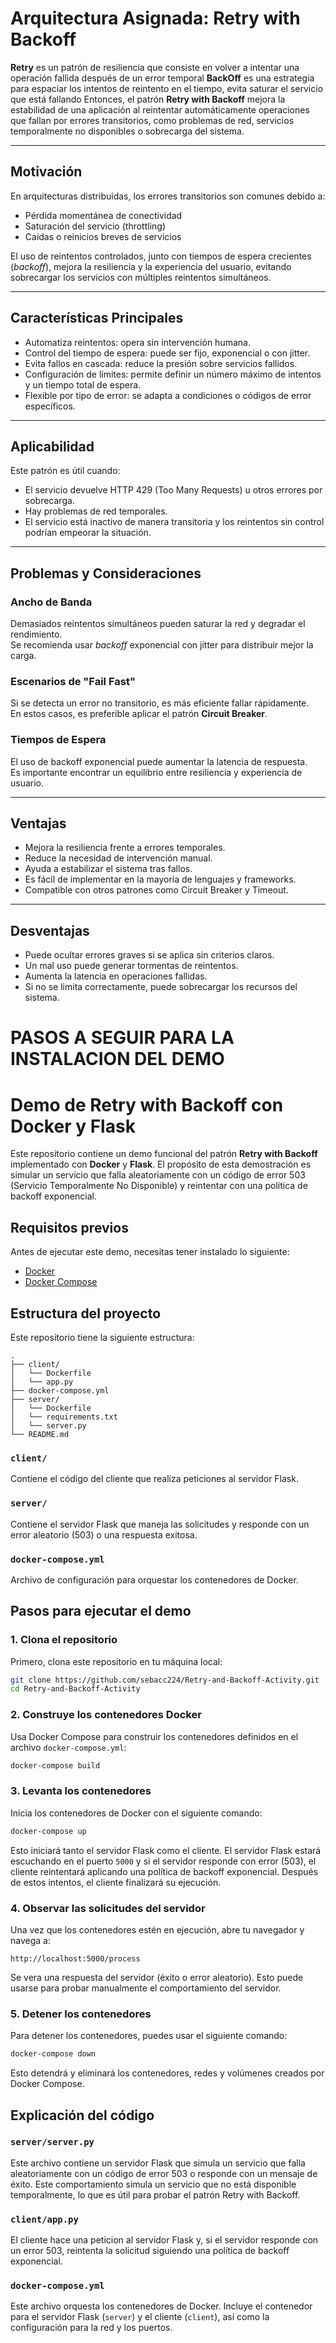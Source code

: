 # Arquitectura Asignada: Retry with Backoff

**Retry** es un patrón de resiliencia que consiste en volver a intentar una operación fallida después de un error temporal **BackOff**
es una estrategia para espaciar los intentos de reintento en el tiempo, evita saturar el servicio que está fallando Entonces, el patrón **Retry with Backoff** mejora la estabilidad de una aplicación al reintentar automáticamente operaciones que fallan por errores transitorios, como problemas de red, servicios temporalmente no disponibles o sobrecarga del sistema.

---

## Motivación

En arquitecturas distribuidas, los errores transitorios son comunes debido a:

- Pérdida momentánea de conectividad  
- Saturación del servicio (throttling)  
- Caídas o reinicios breves de servicios  

El uso de reintentos controlados, junto con tiempos de espera crecientes (*backoff*), mejora la resiliencia y la experiencia del usuario, evitando sobrecargar los servicios con múltiples reintentos simultáneos.

---

## Características Principales

- Automatiza reintentos: opera sin intervención humana.  
- Control del tiempo de espera: puede ser fijo, exponencial o con jitter.  
- Evita fallos en cascada: reduce la presión sobre servicios fallidos.  
- Configuración de límites: permite definir un número máximo de intentos y un tiempo total de espera.  
- Flexible por tipo de error: se adapta a condiciones o códigos de error específicos.

---

## Aplicabilidad

Este patrón es útil cuando:

- El servicio devuelve HTTP 429 (Too Many Requests) u otros errores por sobrecarga.  
- Hay problemas de red temporales.  
- El servicio está inactivo de manera transitoria y los reintentos sin control podrían empeorar la situación.

---

## Problemas y Consideraciones

### Ancho de Banda

Demasiados reintentos simultáneos pueden saturar la red y degradar el rendimiento.  
Se recomienda usar *backoff* exponencial con jitter para distribuir mejor la carga.

### Escenarios de "Fail Fast"

Si se detecta un error no transitorio, es más eficiente fallar rápidamente.  
En estos casos, es preferible aplicar el patrón **Circuit Breaker**.

### Tiempos de Espera

El uso de backoff exponencial puede aumentar la latencia de respuesta.  
Es importante encontrar un equilibrio entre resiliencia y experiencia de usuario.

---

## Ventajas

- Mejora la resiliencia frente a errores temporales.  
- Reduce la necesidad de intervención manual.  
- Ayuda a estabilizar el sistema tras fallos.  
- Es fácil de implementar en la mayoría de lenguajes y frameworks.  
- Compatible con otros patrones como Circuit Breaker y Timeout.

---

## Desventajas

- Puede ocultar errores graves si se aplica sin criterios claros.  
- Un mal uso puede generar tormentas de reintentos.  
- Aumenta la latencia en operaciones fallidas.  
- Si no se limita correctamente, puede sobrecargar los recursos del sistema.

# **PASOS A SEGUIR PARA LA INSTALACION DEL DEMO**

# Demo de Retry with Backoff con Docker y Flask

Este repositorio contiene un demo funcional del patrón **Retry with Backoff** implementado con **Docker** y **Flask**. El propósito de esta demostración es simular un servicio que falla aleatoriamente con un código de error 503 (Servicio Temporalmente No Disponible) y reintentar con una política de backoff exponencial.

## Requisitos previos

Antes de ejecutar este demo, necesitas tener instalado lo siguiente:

- [Docker](https://www.docker.com/get-started)
- [Docker Compose](https://docs.docker.com/compose/install/)

## Estructura del proyecto

Este repositorio tiene la siguiente estructura:

```
.
├── client/
│   └── Dockerfile
│   └── app.py
├── docker-compose.yml
├── server/
│   └── Dockerfile
│   └── requirements.txt
│   └── server.py
└── README.md
```

### `client/`
Contiene el código del cliente que realiza peticiones al servidor Flask.

### `server/`
Contiene el servidor Flask que maneja las solicitudes y responde con un error aleatorio (503) o una respuesta exitosa.

### `docker-compose.yml`
Archivo de configuración para orquestar los contenedores de Docker.

## Pasos para ejecutar el demo

### 1. Clona el repositorio

Primero, clona este repositorio en tu máquina local:

```bash
git clone https://github.com/sebacc224/Retry-and-Backoff-Activity.git
cd Retry-and-Backoff-Activity
```

### 2. Construye los contenedores Docker

Usa Docker Compose para construir los contenedores definidos en el archivo `docker-compose.yml`:

```bash
docker-compose build
```

### 3. Levanta los contenedores

Inicia los contenedores de Docker con el siguiente comando:

```bash
docker-compose up
```

Esto iniciará tanto el servidor Flask como el cliente. El servidor Flask estará escuchando en el puerto `5000` y si el servidor responde con error (503), el cliente reintentará aplicando una política de backoff exponencial. Después de estos intentos, el cliente finalizará su ejecución.

### 4. Observar las solicitudes del servidor

Una vez que los contenedores estén en ejecución, abre tu navegador y navega a:

```
http://localhost:5000/process
```

Se vera una respuesta del servidor (éxito o error aleatorio). Esto puede usarse para probar manualmente el comportamiento del servidor.

### 5. Detener los contenedores

Para detener los contenedores, puedes usar el siguiente comando:

```bash
docker-compose down
```

Esto detendrá y eliminará los contenedores, redes y volúmenes creados por Docker Compose.

## Explicación del código

### `server/server.py`

Este archivo contiene un servidor Flask que simula un servicio que falla aleatoriamente con un código de error 503 o responde con un mensaje de éxito. Este comportamiento simula un servicio que no está disponible temporalmente, lo que es útil para probar el patrón Retry with Backoff.

### `client/app.py`

El cliente hace una peticion al servidor Flask y, si el servidor responde con un error 503, reintenta la solicitud siguiendo una política de backoff exponencial.

### `docker-compose.yml`

Este archivo orquesta los contenedores de Docker. Incluye el contenedor para el servidor Flask (`server`) y el cliente (`client`), así como la configuración para la red y los puertos.
